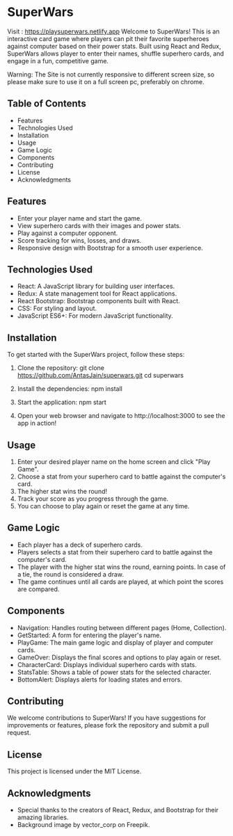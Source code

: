 # SuperWars

Visit : https://playsuperwars.netlify.app
Welcome to SuperWars! This is an interactive card game where players can pit their favorite superheroes against computer based on their power stats. Built using React and Redux, SuperWars allows player to enter their names, shuffle superhero cards, and engage in a fun, competitive game.

Warning: The Site is not currently responsive to different screen size, so please make sure to use it on a full screen pc, preferably on chrome.

## Table of Contents

- Features
- Technologies Used
- Installation
- Usage
- Game Logic
- Components
- Contributing
- License
- Acknowledgments

## Features

- Enter your player name and start the game.
- View superhero cards with their images and power stats.
- Play against a computer opponent.
- Score tracking for wins, losses, and draws.
- Responsive design with Bootstrap for a smooth user experience.

## Technologies Used

- React: A JavaScript library for building user interfaces.
- Redux: A state management tool for React applications.
- React Bootstrap: Bootstrap components built with React.
- CSS: For styling and layout.
- JavaScript ES6+: For modern JavaScript functionality.

## Installation

To get started with the SuperWars project, follow these steps:

1. Clone the repository:
   git clone https://github.com/AntasJain/superwars.git
   cd superwars

2. Install the dependencies:
   npm install

3. Start the application:
   npm start

4. Open your web browser and navigate to http://localhost:3000 to see the app in action!

## Usage

1. Enter your desired player name on the home screen and click "Play Game".
2. Choose a stat from your superhero card to battle against the computer's card.
3. The higher stat wins the round!
4. Track your score as you progress through the game.
5. You can choose to play again or reset the game at any time.

## Game Logic

- Each player has a deck of superhero cards.
- Players selects a stat from their superhero card to battle against the computer's card.
- The player with the higher stat wins the round, earning points. In case of a tie, the round is considered a draw.
- The game continues until all cards are played, at which point the scores are compared.

## Components

- Navigation: Handles routing between different pages (Home, Collection).
- GetStarted: A form for entering the player's name.
- PlayGame: The main game logic and display of player and computer cards.
- GameOver: Displays the final scores and options to play again or reset.
- CharacterCard: Displays individual superhero cards with stats.
- StatsTable: Shows a table of power stats for the selected character.
- BottomAlert: Displays alerts for loading states and errors.

## Contributing

We welcome contributions to SuperWars! If you have suggestions for improvements or features, please fork the repository and submit a pull request.

## License

This project is licensed under the MIT License.

## Acknowledgments

- Special thanks to the creators of React, Redux, and Bootstrap for their amazing libraries.
- Background image by vector_corp on Freepik.
